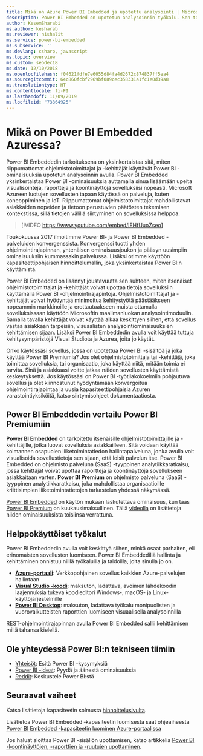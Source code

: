 ```yaml
---
title: Mikä on Azure Power BI Embedded ja upotettu analysointi | Microsoft Docs
description: Power BI Embedded on upotetun analysoinnin työkalu. Sen tarkoituksena on yksinkertaistaa sitä, miten riippumattomat ohjelmistotoimittajat ja -kehittäjät käyttävät Power BI -ominaisuuksia auttamalla heitä lisäämään sovelluksiin nopeasti upeita visualisointeja, raportteja ja koontinäyttöjä. Lue, miten käyttää upotetun analysoinnin ohjelmistoa, upotetun analysoinnin työkaluja tai upotetun liiketoimintatiedon hallinnan työkaluja Power BI Embeddin avulla.
author: KesemSharabi
ms.author: kesharab
ms.reviewer: nishalit
ms.service: power-bi-embedded
ms.subservice: ''
ms.devlang: csharp, javascript
ms.topic: overview
ms.custom: seodec18
ms.date: 12/10/2018
ms.openlocfilehash: f04621fdfe7e6055d84fa4d2672c874837ff5ea4
ms.sourcegitcommit: 64c860fcbf2969bf089cec358331a1fc1e0d39a8
ms.translationtype: HT
ms.contentlocale: fi-FI
ms.lasthandoff: 11/09/2019
ms.locfileid: "73864925"
---
```

# <a name="what-is-power-bi-embedded-in-azure"></a>Mikä on Power BI Embedded Azuressa?

Power BI Embeddedin tarkoituksena on yksinkertaistaa sitä, miten riippumattomat ohjelmistotoimittajat ja -kehittäjät käyttävät Power BI -ominaisuuksia upotetun analysoinnin avulla. Power BI Embedded yksinkertaistaa Power BI -ominaisuuksia auttamalla sinua lisäämään upeita visualisointeja, raportteja ja koontinäyttöjä sovelluksiisi nopeasti. Microsoft Azureen luotujen sovellusten tapaan käytössä on palveluja, kuten koneoppiminen ja IoT. Riippumattomat ohjelmistotoimittajat mahdollistavat asiakkaiden nopeiden ja tietoon perustuvien päätösten tekemisen kontekstissa, sillä tietojen välillä siirtyminen on sovelluksissa helppoa.

> [!VIDEO https://www.youtube.com/embed/iEHfUuoZseo]

Toukokuussa 2017 ilmoitimme Power BI- ja Power BI Embedded -palveluiden konvergenssista. Konvergenssi tuotti yhden ohjelmointirajapinnan, yhtenäisen ominaisuusjoukon ja pääsyn uusimpiin ominaisuuksiin kummassakin palvelussa. Lisäksi otimme käyttöön kapasiteettipohjaisen hinnoittelumallin, joka yksinkertaistaa Power BI:n käyttämistä.

Power BI Embedded on lisännyt joustavuutta sen suhteen, miten itsenäiset ohjelmistotoimittajat ja -kehittäjät voivat upottaa tietoja sovelluksiin käyttämällä Power BI -ohjelmointirajapintoja. Ohjelmistotoimittajat ja -kehittäjät voivat hyödyntää minimoitua kehitystyötä päästääkseen nopeammin markkinoille ja erottautuakseen muista ottamalla sovelluksissaan käyttöön Microsoftin maailmanluokan analysointimoduulin. Samalla tavalla kehittäjät voivat käyttää aikaa keskittyen siihen, että sovellus vastaa asiakkaan tarpeisiin, visuaalisten analysointiominaisuuksien kehittämisen sijaan. Lisäksi Power BI Embeddedin avulla voit käyttää tuttuja kehitysympäristöjä Visual Studiota ja Azurea, joita jo käytät.

Onko käytössäsi sovellus, jossa on upotettua Power BI -sisältöä ja joka käyttää Power BI Premiumia? Jos olet ohjelmistotoimittaja tai -kehittäjä, joka toimittaa sovelluksia, tai organisaatio, joka käyttää niitä, mitään toimia ei tarvita. Sinä ja asiakkaasi voitte jatkaa näiden sovellusten käyttämistä keskeytyksettä. Jos käytössäsi on Power BI -työtilakokoelmiin pohjautuva sovellus ja olet kiinnostunut hyödyntämään konvergoitua ohjelmointirajapintaa ja uusia kapasiteettipohjaisia Azuren varastointiyksiköitä, katso siirtymisohjeet dokumentaatiosta.

## <a name="comparing-power-bi-embedded-with-power-bi-premium"></a>Power BI Embeddedin vertailu Power BI Premiumiin

**Power BI Embedded** on tarkoitettu itsenäisille ohjelmistotoimittajille ja -kehittäjille, jotka luovat sovelluksia asiakkailleen. Sitä voidaan käyttää kolmannen osapuolen liiketoimintatiedon hallintapalveluna, jonka avulla voit visualisoida sovellustietoja sen sijaan, että loisit palvelun itse. Power BI Embedded on ohjelmisto palveluna (SaaS) -tyyppinen analytiikkaratkaisu, jossa kehittäjät voivat upottaa raportteja ja koontinäyttöjä sovellukseen asiakkaitaan varten. **Power BI Premium** on ohjelmisto palveluna (SaaS) -tyyppinen analytiikkaratkaisu, joka mahdollistaa organisaatioille kriittisimpien liiketoimintatietojen tarkastelun yhdessä näkymässä. 

[Power BI Embedded](https://azure.microsoft.com/pricing/details/power-bi-embedded/) on käytön mukaan laskutettava ominaisuus, kun taas [Power BI Premium](https://powerbi.microsoft.com/calculator/) on kuukausimaksullinen. Tällä [videolla](https://www.youtube.com/watch?v=0y2oJikC6Xc&t=0s&list=PLv2BtOtLblH1dQPV49Ni12olDcUoW-GEl&index=3) on lisätietoja niiden ominaisuuksista toisiinsa verrattuna.

## <a name="easy-to-use-tools"></a>Helppokäyttöiset työkalut

Power BI Embeddedin avulla voit keskittyä siihen, minkä osaat parhaiten, eli erinomaisten sovellusten luomiseen. Power BI Embeddedillä hallinta ja kehittäminen onnistuu niillä työkaluilla ja taidoilla, joita sinulla jo on.

* [**Azure-portaali**](https://portal.azure.com/): Verkkopohjainen sovellus kaikkien Azure-palvelujen hallintaan
* [**Visual Studio -koodi**](https://code.visualstudio.com/docs): maksuton, ladattava, avoimen lähdekoodin laajennuksia tukeva koodieditori Windows-, macOS- ja Linux-käyttöjärjestelmille
* [**Power BI Desktop**](https://powerbi.microsoft.com/desktop/): maksuton, ladattava työkalu monipuolisten ja vuorovaikutteisten raporttien luomiseen visuaalisella analysoinnilla

REST-ohjelmointirajapinnan avulla Power BI Embedded sallii kehittämisen millä tahansa kielellä.

## <a name="engage-with-the-power-bi-engineering-team"></a>Ole yhteydessä Power BI:n tekniseen tiimiin

* [Yhteisöt](https://community.powerbi.com/): Esitä Power BI -kysymyksiä
* [Power BI -ideat](https://ideas.powerbi.com): Pyydä ja äänestä ominaisuuksia
* [Reddit](https://www.reddit.com/r/PowerBI/): Keskustele Power BI:stä

## <a name="next-steps"></a>Seuraavat vaiheet

Katso lisätietoja kapasiteetin solmusta [hinnoittelusivulta](https://azure.microsoft.com/pricing/details/power-bi-embedded/).

Lisätietoa Power BI Embedded ‑kapasiteetin luomisesta saat ohjeaiheesta [Power BI Embedded -kapasiteetin luominen Azure-portaalissa](azure-pbie-create-capacity.md)

Jos haluat aloittaa Power BI -sisällön upottamisen, katso artikkelia [Power BI -koontinäyttöjen, -raporttien ja -ruutujen upottaminen](https://powerbi.microsoft.com/documentation/powerbi-developer-embedding-content/).
